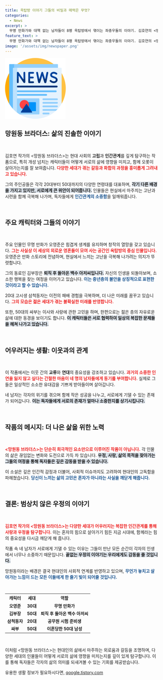 ```yaml
---
title: 옥탑방 이야기 그들의 비밀과 매력은 무엇?
categories:
  - News
excerpt: >
  무명 만화가와 대책 없는 남자들이 8평 옥탑방에서 엮이는 좌충우돌의 이야기. 김호연의 <망원동 브라더스>는 웃음과 우정을 통해 우리의 삶을 되돌아보게 한다. 함께하고 싶어지는 그들의 소소한 일상 속으로 들어가 보세요!
feature_text: >
  무명 만화가와 대책 없는 남자들이 8평 옥탑방에서 엮이는 좌충우돌의 이야기. 김호연의 <망원동 브라더스>는 웃음과 우정을 통해 우리의 삶을 되돌아보게 한다. 함께하고 싶어지는 그들의 소소한 일상 속으로 들어가 보세요!
image: '/assets/img/newspaper.png'
---
```


<p><img src="/assets/img/newspaper.png" alt="kimp 속보" /></p>

<h2 data-ke-size="size26">망원동 브라더스: 삶의 진솔한 이야기</h2>

<p data-ke-size="size16">&nbsp;</p>

<p>김호연 작가의 &lt;망원동 브라더스&gt;는 현대 사회의 <b>고립</b>과 <b>인간관계</b>를 깊게 탐구하는 작품으로, 특히 개성 넘치는 캐릭터들이 어떻게 서로의 삶에 영향을 미치고, 함께 오롯이 살아가는지를 잘 보여줍니다. <b><span style="color: #ee2323;">다양한 세대가 겪는 갈등과 화합의 과정을 흥미롭게 그려내고 있습니다.</span></b> </p>

<p>그의 주인공들은 각각 20대부터 50대까지의 다양한 연령대를 대표하며, <b><span style="background-color: #21538527;">각기 다른 배경을 가지고 있지만, 서로에게 큰 위안이 되어줍니다.</span></b> 인물들은 현실에서 마주치는 고난과 시련을 함께 극복해 나가며, 독자들에게 <b><span style="color: #1a5490;">인간관계의 소중함</span></b>을 일깨워줍니다. </p>

<p data-ke-size="size16">&nbsp;</p>

<h2 data-ke-size="size26">주요 캐릭터와 그들의 이야기</h2>

<p data-ke-size="size16">&nbsp;</p>

<p>주요 인물인 무명 만화가 오영준은 힘겹게 생계를 유지하며 창작의 열망을 갖고 있습니다. <b><span style="color: #ee2323;">그는 사실상 이 세상의 외로운 영혼들이 모여 사는 공간인 옥탑방의 중심 인물입니다.</span></b> 오영준은 만화 스토리에 전념하며, 현실에서 느끼는 고난을 극복해 나가려는 의지가 뚜렷합니다. </p>

<p>그의 동료인 김부장은 <b><span style="background-color: #21538527;">퇴직 후 돌아온 백수 아저씨입니다.</span></b> 자신의 인생을 되돌아보며, 소소한 행복을 찾는 여정을 이어가고 있습니다. <b><span style="color: #1a5490;">이는 중년층의 불안을 상징적으로 표현한 것이라고 할 수 있습니다.</span></b> </p>

<p>20대 고시생 삼척동자는 이전의 패배 경험을 극복하며, 더 나은 미래를 꿈꾸고 있습니다. <b><span style="color: #ee2323;">그의 모습은 젊은 세대가 겪는 불확실한 미래를 반영합니다.</span></b></p>

<p>또한, 50대의 싸부는 이사와 사랑에 관한 고민을 하며, 한편으로는 젊은 층의 자유로운 삶에 대한 동경을 보이기도 합니다. <b><span style="background-color: #21538527;">이 캐릭터들은 서로 협력하여 일상의 복잡한 문제들을 헤쳐 나가고 있습니다.</span></b></p>

<p data-ke-size="size16">&nbsp;</p>

<h2 data-ke-size="size26">어우러지는 생활: 이웃과의 관계</h2>

<p data-ke-size="size16">&nbsp;</p>

<p>이 작품에서는 이웃 간의 <b>교류</b>와 <b>연대</b>의 중요성을 강조하고 있습니다. <b><span style="color: #ee2323;">과거의 소중한 인연을 잃지 않고 싶다는 간절한 마음이 네 명의 남자들에게 동기를 부여합니다.</span></b> 실제로 그들은 일상적인 소소한 유대감을 기쁘게 받아들이며 살아갑니다. </p>

<p>네 남자는 각자의 위기를 겪으며 함께 작은 성공을 나누고, 서로에게 기댈 수 있는 존재가 되어갑니다. <b><span style="background-color: #21538527;">이는 독자들에게 서로의 존재가 얼마나 소중한지를 상기시킵니다.</span></b> </p>

<p data-ke-size="size16">&nbsp;</p>

<h2 data-ke-size="size26">작품의 메시지: 더 나은 삶을 위한 노력</h2>

<p data-ke-size="size16">&nbsp;</p>

<p><b><span style="color: #ee2323;">&lt;망원동 브라더스&gt;는 단순히 희극적인 요소만으로 이루어진 작품이 아닙니다.</span></b> 각 인물의 삶은 끊임없는 변화와 도전으로 가득 차 있습니다. <b><span style="background-color: #21538527;">우정, 사랑, 삶의 목적을 찾아가는 그들의 여정을 통해 독자들은 깊은 감동을 받을 수 있습니다.</span></b></p>

<p>이 소설은 깊은 인간적 감정과 더불어, 사회적 이슈까지도 고려하여 현대인의 고독함을 파헤쳤습니다. <b><span style="color: #1a5490;">당신이 느끼는 삶의 고민은 혼자가 아니라는 사실을 깨닫게 해줍니다.</span></b> </p>

<p data-ke-size="size16">&nbsp;</p>

<h2 data-ke-size="size26">결론: 범상치 않은 우정의 이야기</h2>

<p data-ke-size="size16">&nbsp;</p>

<p><b><span style="color: #ee2323;">김호연 작가의 &lt;망원동 브라더스&gt;는 다양한 세대가 어우러지는 복잡한 인간관계를 통해 사랑과 우정을 탐구합니다.</span></b> 이는 혼자의 힘으로 살아가기 힘든 지금 시대에, 함께라는 힘의 중요성을 다시금 깨닫게 해 줍니다. </p>

<p>작품 속 네 남자가 서로에게 기댈 수 있는 이유는 그들이 만난 모든 순간이 각자의 인생에서 너무나 소중하기 때문입니다. <b><span style="background-color: #21538527;">끝없는 우정의 이야기는 우리에게도 감동을 줄 것입니다.</span></b> </p>

<p>망원동이라는 배경은 결국 현대인의 사회적 연계를 반영하고 있으며, <b><span style="color: #1a5490;">무언가 놓치고 살아가는 느낌이 드는 모든 이들에게 한 줄기 빛이 되어줄 것입니다.</span></b> </p>

<p data-ke-size="size16">&nbsp;</p> 

<p><imperial-table>
    <table>
        <tr>
            <th>캐릭터</th>
            <th>세대</th>
            <th>역할</th>
        </tr>
        <tr>
            <td style="text-align: center; height: 17px;"><b>오영준</b></td>
            <td style="text-align: center; height: 17px;"><b>30대</b></td>
            <td style="text-align: center; height: 17px;"><b>무명 만화가</b></td>
        </tr>
        <tr>
            <td style="text-align: center; height: 17px;"><b>김부장</b></td>
            <td style="text-align: center; height: 17px;"><b>50대</b></td>
            <td style="text-align: center; height: 17px;"><b>퇴직 후 돌아온 백수 아저씨</b></td>
        </tr>
        <tr>
            <td style="text-align: center; height: 17px;"><b>삼척동자</b></td>
            <td style="text-align: center; height: 17px;"><b>20대</b></td>
            <td style="text-align: center; height: 17px;"><b>공무원 시험 준비생</b></td>
        </tr>
        <tr>
            <td style="text-align: center; height: 17px;"><b>싸부</b></td>
            <td style="text-align: center; height: 17px;"><b>50대</b></td>
            <td style="text-align: center; height: 17px;"><b>이혼당한 50대 남성</b></td>
        </tr>
    </table>
</imperial-table></p>

<p data-ke-size="size16">&nbsp;</p>

<p>이처럼 &lt;망원동 브라더스&gt;는 현대인의 삶에서 마주하는 외로움과 갈등을 조명하며, 다양한 세대의 인물들이 어떻게 서로의 삶에 영향을 미치는지를 깊이 있게 탐구합니다. 이를 통해 독자들은 각자의 삶의 의미를 되새겨볼 수 있는 기회를 제공받습니다.</p>
유용한 생활 정보가 필요하시다면, <a href="https://qoogle.tistory.com" rel="dofollow">qoogle.tistory.com</a>


